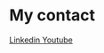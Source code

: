 My contact
=========



[Linkedin ](https://www.linkedin.com/in/maksim-parshykov-237583170/)[Youtube](https://www.youtube.com/channel/UC95MA2gH9NG02FbdEIoQyuw)
